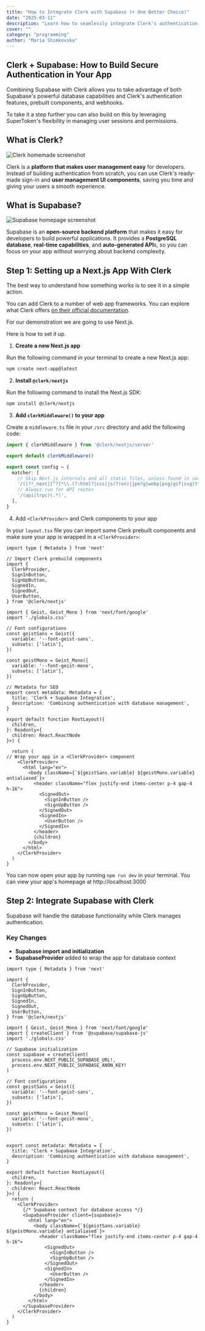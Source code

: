 ```yaml
---
title: "How to Integrate Clerk with Supabase (+ One Better Choice)"
date: "2025-03-11"
description: "Learn how to seamlessly integrate Clerk's authentication with Supabase's database services to enhance user management and security in your applications."
cover: ""
category: "programming"
author: "Maria Shimkovska"
---
```


## Clerk + Supabase: How to Build Secure Authentication in Your App 

Combining Supabase with Clerk allows you to take advantage of both Supabase's powerful database capabilities and Clerk's authentication features, prebuilt components, and webhooks.

To take it a step further you can also build on this by leveraging SuperToken's flexibility in managing user sessions and permissions. 

## What is Clerk? 

![Clerk homemade screenshot](image.png)

Clerk is a **platform that makes user management easy** for developers. Instead of building authentication from scratch, you can use Clerk's ready-made sign-in and **user management UI components**, saving you time and giving your users a smooth experience.

## What is Supabase? 

![Supabase homepage screenshot](image-1.png)

Supabase is an **open-source backend platform** that makes it easy for developers to build powerful applications. It provides a **PostgreSQL database**, **real-time capabilities**, and **auto-generated API**s, so you can focus on your app without worrying about backend complexity.

## Step 1: Setting up a Next.js App With Clerk 

The best way to understand how something works is to see it in a simple action.

You can add Clerk to a number of web app frameworks. You can explore what Clerk offers [on their official documentation](https://clerk.com/docs).

For our demonstration we are going to use Next.js. 

Here is how to set it up. 

1. **Create a new Next.js app**

Run the following command in your terminal to create a new Next.js app: 
```bash
npm create next-app@latest
```

2. **Install `@clerk/nextjs`**

Run the following command to install the Next.js SDK:
```bash
npm install @clerk/nextjs
```

3. **Add `clerkMiddleware()` to your app**

Create a `middleware.ts` file in your `/src` directory and add the following code: 

```ts
import { clerkMiddleware } from '@clerk/nextjs/server'

export default clerkMiddleware()

export const config = {
  matcher: [
    // Skip Next.js internals and all static files, unless found in search params
    '/((?!_next|[^?]*\\.(?:html?|css|js(?!on)|jpe?g|webp|png|gif|svg|ttf|woff2?|ico|csv|docx?|xlsx?|zip|webmanifest)).*)',
    // Always run for API routes
    '/(api|trpc)(.*)',
  ],
}
```

4. Add `<ClerkProvider>` and Clerk components to your app

In your `layout.tsx` file you can import some Clerk prebuilt components and make sure your app is wrapped in a `<ClerkProvider>`:

```tsx
import type { Metadata } from 'next'

// Import Clerk prebuild components
import {
  ClerkProvider,
  SignInButton,
  SignUpButton,
  SignedIn,
  SignedOut,
  UserButton,
} from '@clerk/nextjs'

import { Geist, Geist_Mono } from 'next/font/google'
import './globals.css'

// Font configurations
const geistSans = Geist({
  variable: '--font-geist-sans',
  subsets: ['latin'],
})

const geistMono = Geist_Mono({
  variable: '--font-geist-mono',
  subsets: ['latin'],
})

// Metadata for SEO
export const metadata: Metadata = {
  title: 'Clerk + Supabase Integration',
  description: 'Combining authentication with database management',
}

export default function RootLayout({
  children,
}: Readonly<{
  children: React.ReactNode
}>) {

  return (
// Wrap your app in a <ClerkProvider> component
    <ClerkProvider>
      <html lang="en">
        <body className={`${geistSans.variable} ${geistMono.variable} antialiased`}>
          <header className="flex justify-end items-center p-4 gap-4 h-16">
            <SignedOut>
              <SignInButton />
              <SignUpButton />
            </SignedOut>
            <SignedIn>
              <UserButton />
            </SignedIn>
          </header>
          {children}
        </body>
      </html>
    </ClerkProvider>
  )
}
```

You can now open your app by running `npm run dev` in your terminal. You can view your app's homepage at http://localhost:3000

## Step 2: Integrate Supabase with Clerk 

Supabase will handle the database functionality while Clerk manages authentication.

### Key Changes
- **Supabase import and initialization**
- **SupabaseProvider** added to wrap the app for database context

```tsx
import type { Metadata } from 'next'

import {
  ClerkProvider,
  SignInButton,
  SignUpButton,
  SignedIn,
  SignedOut,
  UserButton,
} from '@clerk/nextjs'

import { Geist, Geist_Mono } from 'next/font/google'
import { createClient } from '@supabase/supabase-js'
import './globals.css'

// Supabase initialization
const supabase = createClient(
  process.env.NEXT_PUBLIC_SUPABASE_URL!,
  process.env.NEXT_PUBLIC_SUPABASE_ANON_KEY!
)

// Font configurations
const geistSans = Geist({
  variable: '--font-geist-sans',
  subsets: ['latin'],
})

const geistMono = Geist_Mono({
  variable: '--font-geist-mono',
  subsets: ['latin'],
})


export const metadata: Metadata = {
  title: 'Clerk + Supabase Integration',
  description: 'Combining authentication with database management',
}

export default function RootLayout({
  children,
}: Readonly<{
  children: React.ReactNode
}>) {
  return (
    <ClerkProvider>
      {/* Supabase context for database access */}
      <SupabaseProvider client={supabase}>
        <html lang="en">
          <body className={`${geistSans.variable} ${geistMono.variable} antialiased`}>
            <header className="flex justify-end items-center p-4 gap-4 h-16">
              <SignedOut>
                <SignInButton />
                <SignUpButton />
              </SignedOut>
              <SignedIn>
                <UserButton />
              </SignedIn>
            </header>
            {children}
          </body>
        </html>
      </SupabaseProvider>
    </ClerkProvider>
  )
}
```

